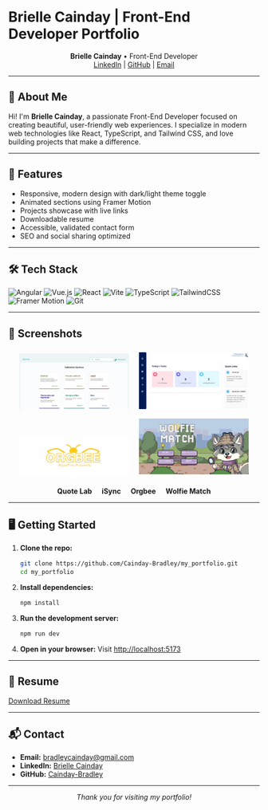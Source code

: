 # Brielle Cainday | Front-End Developer Portfolio

<p align="center">
  <b>Brielle Cainday</b> &bull; Front-End Developer<br/>
  <a href="https://www.linkedin.com/in/bradley-cainday-a76382349/">LinkedIn</a> | <a href="https://github.com/Cainday-Bradley">GitHub</a> | <a href="mailto:bradleycainday@gmail.com">Email</a>
</p>

---

## 🚀 About Me

Hi! I'm **Brielle Cainday**, a passionate Front-End Developer focused on creating beautiful, user-friendly web experiences. I specialize in modern web technologies like React, TypeScript, and Tailwind CSS, and love building projects that make a difference.

---

## 🌟 Features
- Responsive, modern design with dark/light theme toggle
- Animated sections using Framer Motion
- Projects showcase with live links
- Downloadable resume
- Accessible, validated contact form
- SEO and social sharing optimized

---

## 🛠️ Tech Stack
![Angular](https://img.shields.io/badge/Angular-DD0031?style=for-the-badge&logo=angular&logoColor=white)
![Vue.js](https://img.shields.io/badge/Vue.js-4FC08D?style=for-the-badge&logo=vue.js&logoColor=white)
![React](https://img.shields.io/badge/React-20232A?style=for-the-badge&logo=react&logoColor=61DAFB)
![Vite](https://img.shields.io/badge/Vite-646CFF?style=for-the-badge&logo=vite&logoColor=FFD62E)
![TypeScript](https://img.shields.io/badge/TypeScript-007ACC?style=for-the-badge&logo=typescript&logoColor=white)
![TailwindCSS](https://img.shields.io/badge/TailwindCSS-38B2AC?style=for-the-badge&logo=tailwind-css&logoColor=white)
![Framer Motion](https://img.shields.io/badge/Framer%20Motion-0055FF?style=for-the-badge&logo=framer&logoColor=white)
![Git](https://img.shields.io/badge/Git-F05032?style=for-the-badge&logo=git&logoColor=white)

---

## 📸 Screenshots

<p align="center">
  <img src="src/assets/quotlab.jpg" alt="Quote Lab Screenshot" width="220" style="margin:8px;" />
  <img src="src/assets/isync.jpg" alt="iSync Screenshot" width="220" style="margin:8px;" />
  <img src="src/assets/orgbee.jpg" alt="Orgbee Screenshot" width="220" style="margin:8px;" />
  <img src="src/assets/wolfie.jpg" alt="Wolfie Match Screenshot" width="220" style="margin:8px;" />
</p>

<p align="center">
  <b>Quote Lab</b> &nbsp; &nbsp; <b>iSync</b> &nbsp; &nbsp; <b>Orgbee</b> &nbsp; &nbsp; <b>Wolfie Match</b>
</p>

---

## 🖥️ Getting Started

1. **Clone the repo:**
   ```bash
   git clone https://github.com/Cainday-Bradley/my_portfolio.git
   cd my_portfolio
   ```
2. **Install dependencies:**
   ```bash
   npm install
   ```
3. **Run the development server:**
   ```bash
   npm run dev
   ```
4. **Open in your browser:**
   Visit [http://localhost:5173](http://localhost:5173)

---

## 📄 Resume

[Download Resume](src/assets/Bradley%20Cainday%20-%20Resume.pdf)

---

## 📬 Contact

- **Email:** bradleycainday@gmail.com
- **LinkedIn:** [Brielle Cainday](https://www.linkedin.com/in/bradley-cainday-a76382349/)
- **GitHub:** [Cainday-Bradley](https://github.com/Cainday-Bradley)

---

<p align="center">
  <i>Thank you for visiting my portfolio!</i>
</p>
